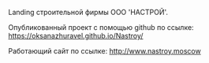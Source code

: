 Landing строительной фирмы ООО 'НАСТРОЙ'.

Опубликованный проект с помощью github по ссылке: https://oksanazhuravel.github.io/Nastroy/

Работающий сайт по ссылке: http://www.nastroy.moscow
